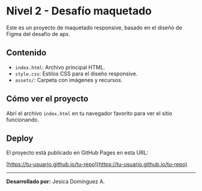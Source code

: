 # Nivel 2 - Desafío maquetado

Este es un proyecto de maquetado responsive, basado en el diseño de Figma del desafío de apx.

## Contenido

- `index.html`: Archivo principal HTML.
- `style.css`: Estilos CSS para el diseño responsive.
- `assets/`: Carpeta con imágenes y recursos.

## Cómo ver el proyecto

Abrí el archivo `index.html` en tu navegador favorito para ver el sitio funcionando.

## Deploy

El proyecto está publicado en GitHub Pages en esta URL:

[https://tu-usuario.github.io/tu-repo](https://tu-usuario.github.io/tu-repo)

---

**Desarrollado por:** Jesica Domínguez A.
